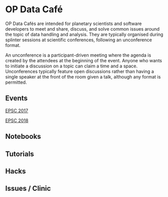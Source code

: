 # OP Data Café

OP Data Cafés are intended for planetary scientists and software developers to meet and share, discuss, and solve common issues around the topic of data handling and analysis. They are typically organised during splinter sessions at scientific conferences, following an unconference format.

An unconference is a participant-driven meeting where the agenda is created by the attendees at the beginning of the event. Anyone who wants to initiate a discussion on a topic can claim a time and a space. Unconferences typically feature open discussions rather than having a single speaker at the front of the room given a talk, although any format is permitted.

## Events

[EPSC 2017](/events/epsc2017)

[EPSC 2018](/events/epsc2018)

## Notebooks

## Tutorials

## Hacks

## Issues / Clinic

